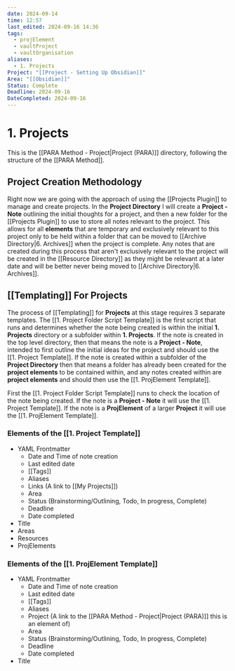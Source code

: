 ```yaml
---
date: 2024-09-14
time: 12:57
last_edited: 2024-09-16 14:36
tags:
  - projElement
  - vaultProject
  - vaultOrganisation
aliases:
  - 1. Projects
Project: "[[Project - Setting Up Obsidian]]"
Area: "[[Obsidian]]"
Status: Complete
Deadline: 2024-09-16
DateCompleted: 2024-09-16
---
```

# 1. Projects
This is the [[PARA Method - Project|Project (PARA)]] directory, following the structure of the [[PARA Method]].

## Project Creation Methodology
Right now we are going with the approach of using the [[Projects Plugin]] to manage and create projects. In the **Project Directory** I will create a **Project - Note** outlining the initial thoughts for a project, and then a new folder for the [[Projects Plugin]] to use to store all notes relevant to the project. This allows for all **elements** that are temporary and exclusively relevant to this project only to be held within a folder that can be moved to [[Archive Directory|6. Archives]] when the project is complete. Any notes that are created during this process that aren't exclusively relevant to the project will be created in the [[Resource Directory]] as they might be relevant at a later date and will be better never being moved to [[Archive Directory|6. Archives]].

## [[Templating]] For Projects
The process of [[Templating]] for **Projects** at this stage requires 3 separate templates. The [[1. Project Folder Script Template]] is the first script that runs and determines whether the note being created is within the initial **1. Projects** directory or a subfolder within **1. Projects**. If the note is created in the top level directory, then that means the note is a **Project - Note**, intended to first outline the initial ideas for the project and should use the [[1. Project Template]]. If the note is created within a subfolder of the **Project Directory** then that means a folder has already been created for the **project elements** to be contained within, and any notes created within are **project elements** and should then use the [[1. ProjElement Template]].

First the [[1. Project Folder Script Template]] runs to check the location of the note being created.
If the note is a **Project - Note** it will use the [[1. Project Template]].
If the note is a **ProjElement** of a larger **Project** it will use the [[1. ProjElement Template]].

### Elements of the [[1. Project Template]]
- YAML Frontmatter
	- Date and Time of note creation
	- Last edited date
	- [[Tags]]
	- Aliases
	- Links (A link to [[My Projects]])
	- Area
	- Status (Brainstorming/Outlining, Todo, In progress, Complete)
	- Deadline
	- Date completed
- Title
- Areas
- Resources
- ProjElements

### Elements of the [[1. ProjElement Template]]
- YAML Frontmatter
	- Date and Time of note creation
	- Last edited date
	- [[Tags]]
	- Aliases
	- Project (A link to the [[PARA Method - Project|Project (PARA)]] this is an element of)
	- Area
	- Status (Brainstorming/Outlining, Todo, In progress, Complete)
	- Deadline
	- Date completed
- Title
